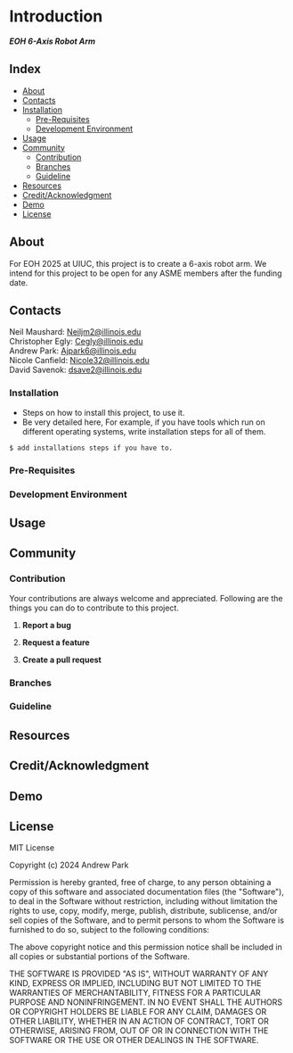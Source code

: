 # Introduction
***EOH 6-Axis Robot Arm***

## Index

- [About](#about)
- [Contacts](#contacts)
- [Installation](#installation)
  - [Pre-Requisites](#pre-requisites)
  - [Development Environment](#development-environment)
- [Usage](#usage)
- [Community](#community)
  - [Contribution](#contribution)
  - [Branches](#branches)
  - [Guideline](guideline)  
- [Resources](#resources)
- [Credit/Acknowledgment](#creditacknowledgment)
- [Demo](#demo)
- [License](#license)

## About
For EOH 2025 at UIUC, this project is to create a 6-axis robot arm. 
We intend for this project to be open for any ASME members after the funding date.

## Contacts
Neil Maushard: Neiljm2@illinois.edu <br>
Christopher Egly: Cegly@illinois.edu <br>
Andrew Park: Ajpark6@illinois.edu <br>
Nicole Canfield: Nicole32@illinois.edu <br>
David Savenok: dsave2@illinois.edu <br>

### Installation
- Steps on how to install this project, to use it.
- Be very detailed here, For example, if you have tools which run on different operating systems, write installation steps for all of them.

```
$ add installations steps if you have to.
```

### Pre-Requisites

### Development Environment

## Usage

## Community

### Contribution

 Your contributions are always welcome and appreciated. Following are the things you can do to contribute to this project.

 1. **Report a bug** <br>

 2. **Request a feature** <br> 

 3. **Create a pull request** <br>

### Branches

### Guideline

##  Resources

## Credit/Acknowledgment

## Demo

##  License
MIT License

Copyright (c) 2024 Andrew Park

Permission is hereby granted, free of charge, to any person obtaining a copy
of this software and associated documentation files (the "Software"), to deal
in the Software without restriction, including without limitation the rights
to use, copy, modify, merge, publish, distribute, sublicense, and/or sell
copies of the Software, and to permit persons to whom the Software is
furnished to do so, subject to the following conditions:

The above copyright notice and this permission notice shall be included in all
copies or substantial portions of the Software.

THE SOFTWARE IS PROVIDED "AS IS", WITHOUT WARRANTY OF ANY KIND, EXPRESS OR
IMPLIED, INCLUDING BUT NOT LIMITED TO THE WARRANTIES OF MERCHANTABILITY,
FITNESS FOR A PARTICULAR PURPOSE AND NONINFRINGEMENT. IN NO EVENT SHALL THE
AUTHORS OR COPYRIGHT HOLDERS BE LIABLE FOR ANY CLAIM, DAMAGES OR OTHER
LIABILITY, WHETHER IN AN ACTION OF CONTRACT, TORT OR OTHERWISE, ARISING FROM,
OUT OF OR IN CONNECTION WITH THE SOFTWARE OR THE USE OR OTHER DEALINGS IN THE
SOFTWARE.


